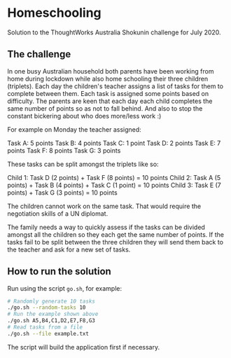 # Homeschooling

Solution to the ThoughtWorks Australia Shokunin challenge for July 2020.

## The challenge

In one busy Australian household both parents have been working from home during lockdown
while also home schooling their three children (triplets).
Each day the children's teacher assigns a list of tasks for them to complete between them.
Each task is assigned some points based on difficulty.
The parents are keen that each day each child completes the same number of points so as not
to fall behind. And also to stop the constant bickering about who does more/less work :)

For example on Monday the teacher assigned:

 Task A: 5 points
 Task B: 4 points
 Task C: 1 point
 Task D: 2 points
 Task E: 7 points
 Task F: 8 points
 Task G: 3 points

 These tasks can be split amongst the triplets like so:

 Child 1: Task D (2 points) + Task F (8 points) = 10 points
 Child 2: Task A (5 points) + Task B (4 points) + Task C (1 point) = 10 points
 Child 3: Task E (7 points) + Task G (3 points) = 10 points

The children cannot work on the same task. That would require the negotiation skills of
 a UN diplomat.

The family needs a way to quickly assess if the tasks can be divided amongst all the children
so they each get the same number of points.
If the tasks fail to be split between the three children they will send them back to the 
teacher and ask for a new set of tasks.

## How to run the solution


Run using the script `go.sh`, for example:

```bash
# Randomly generate 10 tasks
./go.sh --random-tasks 10
# Run the example shown above
./go.sh A5,B4,C1,D2,E7,F8,G3
# Read tasks from a file
./go.sh --file example.txt
```

The script will build the application first if necessary.
